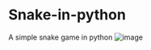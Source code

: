 # Snake-in-python
A simple snake game in python
![image](https://github.com/user-attachments/assets/7ab4219c-c213-4912-b1a6-a67de351f142)
